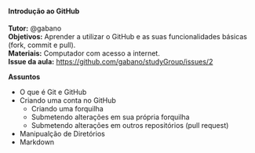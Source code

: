 #### Introdução ao GitHub

**Tutor:** @gabano  
**Objetivos:** Aprender a utilizar o GitHub e as suas funcionalidades básicas (fork, commit e pull).  
**Materiais:** Computador com acesso a internet.   
**Issue da aula:** https://github.com/gabano/studyGroup/issues/2  

**Assuntos**  

* O que é Git e GitHub
* Criando uma conta no GitHub
  + Criando uma forquilha
  + Submetendo alterações em sua própria forquilha
  + Submetendo alterações em outros repositórios (pull request)
* Manipualção de Diretórios
* Markdown

